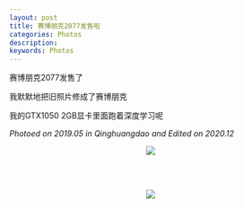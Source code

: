 ```yaml
---
layout: post
title: 赛博朋克2077发售啦
categories: Photos
description: 
keywords: Photos
---
```

赛博朋克2077发售了

我默默地把旧照片修成了赛博朋克

我的GTX1050 2GB显卡里面跑着深度学习呢

*Photoed on 2019.05 in Qinghuangdao and Edited on 2020.12*
<div align="center">
   <img src="https://ruifmaxx.github.io/images/qinghuangdao/A.jpg" style="zoom:100%" />

   <br/><br />

   <img src="https://ruifmaxx.github.io/images/qinghuangdao/B.jpg" style="zoom:100%" />
</div>






